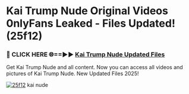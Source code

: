 # Kai Trump Nude Original Videos 0nlyFans Leaked - Files Updated! (25f12)

<h3>🔴 CLICK HERE 🌐==►► <a href="https://tinyurl.com/yrmya6cz" rel="nofollow">Kai Trump Nude Updated Files</a></h3>

Get Kai Trump Nude and all content. Now you can access all videos and pictures of Kai Trump Nude. New Updated Files 2025!

[![25f12](https://i.imgur.com/FMdXYCs.gif)](https://tinyurl.com/yrmya6cz)
kai nude